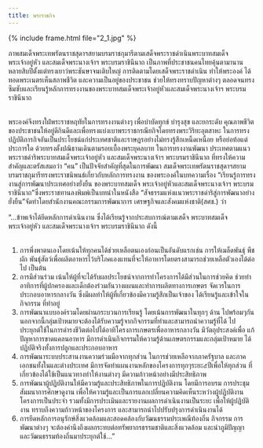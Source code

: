 ```yaml
---
title: พระราชกิจ
---
```


{% include frame.html file="2_1.jpg" %}
<br>

<p>ภาพสมเด็จพระเทพรัตนราชสุดาฯสยามบรมราชกุมารีตามเสด็จพระราชดำเนินพระบาทสมเด็จ
พระเจ้าอยู่หัว และสมเด็จพระนางเจ้าฯ พระบรมราชินีนาถ เป็นภาพที่ประชาชนคนไทยคุ้นตามานาน
หลายสิบปีตั้งแต่ทรงเยาว์พระชันษาจนเติบใหญ่ การติดตามโดยเสด็จพระราชดำเนิน ทำให้พระองค์
ได้ทอดพระเนตรเห็นสภาพชีวิต และความเป็นอยู่ของประชาชน ช่วยให้ทรงทราบปัญหาต่างๆ
ตลอดจนทรงซึมซับและเรียนรู้หลักการทรงงานของพระบาทสมเด็จพระเจ้าอยู่หัวและสมเด็จพระนางเจ้าฯ
พระบรมราชินีนาถ
<br>
<br>

พระองค์จึงทรงใฝ่พระราชหฤทัยในการทรงงานต่างๆ เพื่อบำบัดทุกข์ บำรุงสุข และยกระดับ
คุณภาพชีวิตของประชาชนให้อยู่ดีกินดีและเพื่อทรงแบ่งเบาพระราชกรณียกิจโดยทรงพระวิริยะอุตสาหะ
ในการทรงปฏิบัติภารกิจอันเป็นประโยชน์แก่ประเทศชาติและราษฎรอย่างไม่ทรงรู้สึกเหน็ดเหนื่อย
หรือย่อท้อแต่ประการใด ด้วยทรงตั้งปณิธานเดินตามรอยเบื้องพระยุคลบาท ในการทรงงานพัฒนา
ประเทศตามแนวพระราชดำริพระบาทสมเด็จพระเจ้าอยู่หัว และสมเด็จพระนางเจ้าฯ
พระบรมราชินีนาถ ที่ทรงให้ความสำคัญและตรัสเสมอว่า “คน” เป็นปัจจัยสำคัญที่สุดในการพัฒนา
สมเด็จพระเทพรัตนราชสุดาฯสยามบรมราชกุมารีทรงพระราชนิพนธ์เกี่ยวกับหลักการทรงงาน
ของพระองค์ในบทความเรื่อง “เรียนรู้การทรงงานสู่การพัฒนาประเทศอย่างยั่งยืน ของพระบาทสมเด็จ
พระเจ้าอยู่หัวและสมเด็จพระนางเจ้าฯ พระบรมราชินีนาถ”ซึ่งพระราชทานลงพิมพ์เป็นบทนำในหนังสือ
“สัจธรรมแห่งแนวพระราชดำริสู่การพัฒนาอย่างยั่งยืน”จัดทำโดยสำนักงานคณะกรรมการพัฒนาการ
เศรษฐกิจและสังคมแห่งชาติ(สศช.) ว่า
<br>

“...ข้าพเจ้าได้ยึดหลักการดำเนินงาน ซึ่งได้เรียนรู้จากประสบการณ์ตามเสด็จ พระบาทสมเด็จ
พระเจ้าอยู่หัว และสมเด็จพระนางเจ้าฯ พระบรมราชินีนาถ ดังนี้
<br>
<br>

<ol><li>การพึ่งพาตนเองโดยเน้นให้ทุกคนได้ช่วยเหลือตนเองก่อนเป็นอันดับแรกเช่น การให้เมล็ดพันธุ์
พืชผัก พันธุ์สัตว์เพื่อผลิตอาหารไว้บริโภคเองแทนที่จะให้อาหารโดยตรงสามารถช่วยเหลือตัวเองได้ต่อไป
เป็นต้น</li>
<li>การมีส่วนร่วม เน้นให้ผู้ที่จะได้รับผลประโยชน์จากการทำโครงการได้มีส่วนในการช่วยคิด
ช่วยทำ อาทิการที่ผู้ปกครองและเด็กต้องร่วมกันวางแผนและทำการผลิตทางการเกษตร จัดเวรในการ
ประกอบอาหารกลางวัน ซึ่งมีผลทำให้ผู้ที่เกี่ยวข้องมีความรู้สึกเป็นเจ้าของ ได้เรียนรู้และเข้าใจในกิจกรรม
ที่ทำอยู่</li>
<li>การพัฒนาแบบองค์รวมโดยผ่านกระบวนการเรียนรู้ โดยเน้นการพัฒนาในทุกๆ ด้าน
ไปพร้อมๆกัน นอกจากนี้กลุ่มเป้าหมายจะต้องได้รับความรู้จากกิจกรรมที่ทำและสามารถนำความรู้ที่ได้
ไปประยุกต์ใช้ในการดำรงชีวิตต่อไปได้อาทิโครงการเกษตรเพื่ออาหารกลางวัน มีวัตถุประสงค์เพื่อ
แก้ปัญหาการขาดแคลนอาหาร มีการดำเนินกิจกรรมให้ความรู้ด้านเกษตรกรรมและกลุ่มเป้าหมาย
ได้ปฏิบัติจริงทั้งการปลูกและประกอบอาหาร</li>
<li>การพัฒนาระบบประสานงานความร่วมมือจากทุกส่วน ในการช่วยเหลือจากภาครัฐบาล
และภาคเอกชนทั้งในและต่างประเทศ มีการจัดทำแผนงานหลักของโครงการทุกๆระยะ๕ปีเพื่อให้ทุกส่วน
ที่เกี่ยวข้องได้ใช้เป็นแนวทางทำให้งานต่างๆ มีความก้าวหน้าอย่างมีประสิทธิภาพ</li>
<li>การพัฒนาผู้ปฏิบัติงานให้มีความรู้และประสิทธิภาพในการปฏิบัติงาน โดยมีการอบรม
การประชุมสัมมนาการศึกษาดูงาน เพื่อให้ความรู้และเป็นการแลกเปลี่ยนความคิดเห็นระหว่างผู้ปฏิบัติงาน
โครงการเป็นประจำ รวมทั้งมีการประเมินและรายงานผลการดำเนินงานเป็นระยะ เพื่อให้ผู้ปฏิบัติงาน
ทราบถึงความก้าวหน้าของโครงการ และสามารถนำไปปรับปรุงการดำเนินงานได้</li>
<li>การยึดหลักการอนุรักษ์สิ่งแวดล้อมและสอดคล้องกับวัฒนธรรมประเพณีท้องถิ่น กิจกรรม
การพัฒนาต่างๆ จะต้องคำนึงถึงผลกระทบต่อทรัพยากรธรรมชาติและสิ่งแวดล้อม และนำภูมิปัญญา
และวัฒนธรรมท้องถิ่นมาประยุกต์ใช้...”</li></ol>
<br>
<br><p>